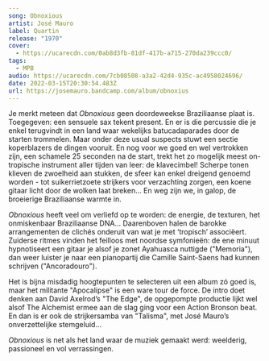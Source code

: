 ```yaml
---
song: Obnoxious
artist: José Mauro
label: Quartin
release: "1970"
cover:
  - https://ucarecdn.com/0ab8d3fb-81df-417b-a715-270da239ccc0/
tags:
  - MPB
audio: https://ucarecdn.com/7cb08508-a3a2-42d4-935c-ac4958024696/
date: 2022-03-15T20:30:54.483Z
url: https://josemauro.bandcamp.com/album/obnoxius
---
```

Je merkt meteen dat *Obnoxious* geen doordeweekse Braziliaanse plaat is. Toegegeven: een sensuele sax tekent present. En er is die percussie die je enkel terugvindt in een land waar wekelijks batucadaparades door de starten trommelen. Maar onder deze usual suspects stuwt een sectie koperblazers de dingen vooruit. En nog voor we goed en wel vertrokken zijn, een schamele 25 seconden na de start, trekt het zo mogelijk meest on-tropische instrument aller tijden van leer: de klavecimbel! Scherpe tonen klieven de zwoelheid aan stukken, de sfeer kan enkel dreigend genoemd worden - tot suikerrietzoete strijkers voor verzachting zorgen, een koene gitaar licht door de wolken laat breken… En weg zijn we, in galop, de broeierige Braziliaanse warmte in.

*Obnoxious* heeft veel om verliefd op te worden: de energie, de texturen, het onmiskenbaar Braziliaanse DNA... Daarenboven halen de barokke arrangementen de clichés onderuit van wat je met ‘tropisch’ associëert. Zuiderse ritmes vinden het feilloos met noordse symfonieën: de ene minuut hypnotiseert een gitaar je alsof je zonet Ayahuasca nuttigde ("Memoria"), dan weer luister je naar een pianopartij die Camille Saint-Saens had kunnen schrijven ("Ancoradouro").

Het is bijna misdadig hoogtepunten te selecteren uit een album zó goed is, maar het militante "Apocalipse" is een ware tour de force. De intro doet denken aan David Axelrod’s "The Edge", de opgepompte productie lijkt wel alsof The Alchemist ermee aan de slag ging voor een Action Bronson beat. En dan is er ook de strijkersamba van "Talisma", met José Mauro’s onverzettelijke stemgeluid… 

*Obnoxious* is net als het land waar de muziek gemaakt werd: weelderig, passioneel en vol verrassingen.
